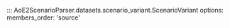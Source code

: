 ::: AoE2ScenarioParser.datasets.scenario_variant.ScenarioVariant
    options:
      members_order: 'source'
